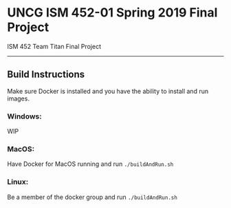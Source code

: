 # UNCG ISM 452-01 Spring 2019 Final Project
ISM 452 Team Titan Final Project

***
## Build Instructions

Make sure Docker is installed and you have the ability to install and run images.

### Windows:
WIP

### MacOS:
Have Docker for MacOS running and run `./buildAndRun.sh`

### Linux:
Be a member of the docker group and run `./buildAndRun.sh`
